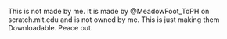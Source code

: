 This is not made by me. It is made by @MeadowFoot_ToPH on scratch.mit.edu and is not owned by me. This is just making them Downloadable. Peace out. 
